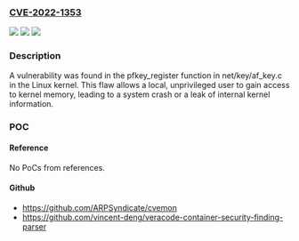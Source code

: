 ### [CVE-2022-1353](https://cve.mitre.org/cgi-bin/cvename.cgi?name=CVE-2022-1353)
![](https://img.shields.io/static/v1?label=Product&message=Kernel&color=blue)
![](https://img.shields.io/static/v1?label=Version&message=n%2Fa&color=blue)
![](https://img.shields.io/static/v1?label=Vulnerability&message=CWE-200&color=brighgreen)

### Description

A vulnerability was found in the pfkey_register function in net/key/af_key.c in the Linux kernel. This flaw allows a local, unprivileged user to gain access to kernel memory, leading to a system crash or a leak of internal kernel information.

### POC

#### Reference
No PoCs from references.

#### Github
- https://github.com/ARPSyndicate/cvemon
- https://github.com/vincent-deng/veracode-container-security-finding-parser

